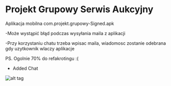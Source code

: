 # Projekt Grupowy Serwis Aukcyjny

Aplikacja mobilna com.projekt.grupowy-Signed.apk

-Może wystąpić błąd podczas wysyłania maila z aplikacji 

-Przy korzystaniu chatu trzeba wpisac maila, wiadomosc zostanie odebrana gdy uzytkownik wlaczy aplikacje

PS. Ogolnie 70% do refakrotingu :(

- Added Chat

![alt tag](https://s31.postimg.org/irlom3km3/ssss.png)

